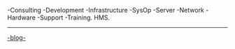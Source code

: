 -Consulting -Development -Infrastructure -SysOp -Server -Network -Hardware -Support -Training.
HMS.

---------------------------------------------------------------------------------------------------------
<a href="/blog.html">-blog-</a>
